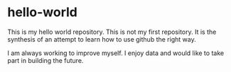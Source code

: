 # hello-world
This is my hello world repository. This is not my first repository. It is the synthesis of an attempt to learn how to use github the right way.

I am always working to improve myself. I enjoy data and would like to take part in building the future.
